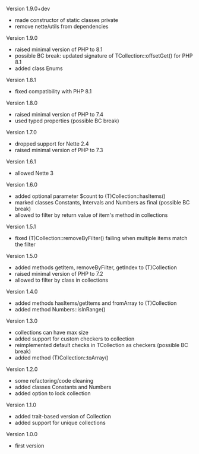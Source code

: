 Version 1.9.0+dev
- made constructor of static classes private
- remove nette/utils from dependencies

Version 1.9.0
- raised minimal version of PHP to 8.1
- possible BC break: updated signature of TCollection::offsetGet() for PHP 8.1
- added class Enums

Version 1.8.1
- fixed compatibility with PHP 8.1

Version 1.8.0
- raised minimal version of PHP to 7.4
- used typed properties (possible BC break)

Version 1.7.0
- dropped support for Nette 2.4
- raised minimal version of PHP to 7.3

Version 1.6.1
- allowed Nette 3

Version 1.6.0
- added optional parameter $count to (T)Collection::hasItems()
- marked classes Constants, Intervals and Numbers as final (possible BC break)
- allowed to filter by return value of item's method in collections

Version 1.5.1
- fixed (T)Collection::removeByFilter() failing when multiple items match the filter

Version 1.5.0
- added methods getItem, removeByFilter, getIndex to (T)Collection
- raised minimal version of PHP to 7.2
- allowed to filter by class in collections

Version 1.4.0
- added methods hasItems/getItems and fromArray to (T)Collection
- added method Numbers::isInRange()

Version 1.3.0
- collections can have max size
- added support for custom checkers to collection
- reimplemented default checks in TCollection as checkers (possible BC break)
- added method (T)Collection::toArray()

Version 1.2.0
- some refactoring/code cleaning
- added classes Constants and Numbers
- added option to lock collection

Version 1.1.0
- added trait-based version of Collection
- added support for unique collections

Version 1.0.0
- first version
